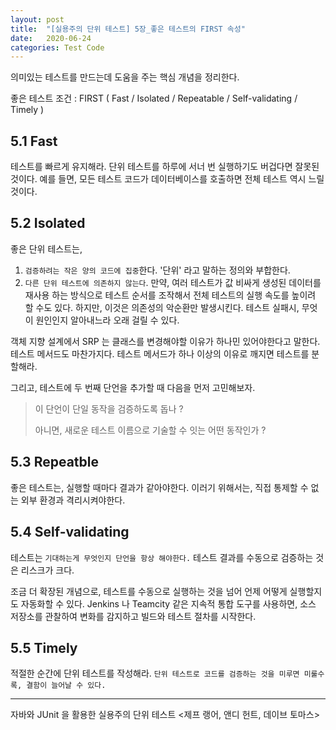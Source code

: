 ```yaml
---
layout: post
title:  "[실용주의 단위 테스트] 5장_좋은 테스트의 FIRST 속성"
date:   2020-06-24
categories: Test Code
---
```


의미있는 테스트를 만드는데 도움을 주는 핵심 개념을 정리한다.

좋은 테스트 조건 : FIRST ( Fast / Isolated / Repeatable / Self-validating / Timely )

## 5.1 Fast

테스트를 빠르게 유지해라. 단위 테스트를 하루에 서너 번 실행하기도 버겁다면 잘못된 것이다.  예를 들면, 모든 테스트 코드가 데이터베이스를 호출하면 전체 테스트 역시 느릴 것이다.

## 5.2 Isolated

좋은 단위 테스트는, 

1. `검증하려는 작은 양의 코드에 집중`한다. '단위' 라고 말하는 정의와 부합한다.
2. `다른 단위 테스트에 의존하지 않는다`. 만약, 여러 테스트가 값 비싸게 생성된 데이터를 재사용 하는 방식으로 테스트 순서를 조작해서 전체 테스트의 실행 속도를 높이려 할 수도 있다. 하지만, 이것은 의존성의 악순환만 발생시킨다. 테스트 실패시, 무엇이 원인인지 알아내느라 오래 걸릴 수 있다.

객체 지향 설계에서 SRP 는 클래스를 변경해야할 이유가 하나민 있어야한다고 말한다. 테스트 메서드도 마찬가지다. 테스트 메서드가 하나 이상의 이유로 깨지면 테스트를 분할해라.

그리고, 테스트에 두 번째 단언을 추가할 때 다음을 먼저 고민해보자.

> 이 단언이 단일 동작을 검증하도록 돕나 ? 
>
> 아니면, 새로운 테스트 이름으로 기술할 수 잇는 어떤 동작인가 ?

## 5.3 Repeatble

좋은 테스트는, 실행할 때마다 결과가 같아야한다. 이러기 위해서는, 직접 통제할 수 없는 외부 환경과 격리시켜야한다.

## 5.4 Self-validating

테스트는 `기대하는게 무엇인지 단언을 항상 해야한다.` 테스트 결과를 수동으로 검증하는 것은 리스크가 크다.

조금 더 확장된 개념으로, 테스트를 수동으로 실행하는 것을 넘어 언제 어떻게 실행할지도 자동화할 수 있다. Jenkins 나 Teamcity 같은 지속적 통합 도구를 사용하면, 소스 저장소를 관찰하여 변화를 감지하고 빌드와 테스트 절차를 시작한다.

## 5.5 Timely

적절한 순간에 단위 테스트를 작성해라. `단위 테스트로 코드를 검증하는 것을 미루면 미룰수록, 결함이 늘어날 수 있다.`

---

자바와 JUnit 을 활용한 실용주의 단위 테스트 <제프 랭어, 앤디 헌트, 데이브 토마스>
